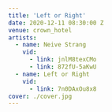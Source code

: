 ```yaml
---
title: 'Left or Right'
date: 2020-12-11 08:30:00 Z
venue: crown_hotel
artists:
  - name: Neive Strang
    vid:
      - link: jnlM8texCMo
      - link: 872fU-5aKwU
  - name: Left or Right
    vid:
      - link: 7n0DAxOu8x8
cover: ./cover.jpg
---
```

